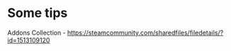 # Some tips

Addons Collection - https://steamcommunity.com/sharedfiles/filedetails/?id=1513109120

